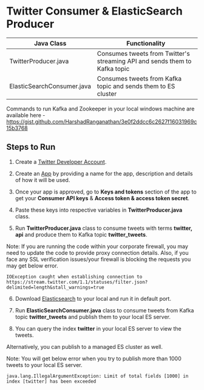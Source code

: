 # Twitter Consumer & ElasticSearch Producer

|Java Class|Functionality|
|---|---|
|TwitterProducer.java|Consumes tweets from Twitter's streaming API and sends them to Kafka topic|
|ElasticSearchConsumer.java|Consumes tweets from Kafka topic and sends them to ES cluster|

Commands to run Kafka and Zookeeper in your local windows machine are available here - https://gist.github.com/HarshadRanganathan/3e0f2ddcc6c2627f16031969c15b3768

## Steps to Run

1. Create a [Twitter Developer Account](https://developer.twitter.com/).

2. Create an [App](https://developer.twitter.com/en/apps/create) by providing a name for the app, description and details of how it will be used.

3. Once your app is approved, go to **Keys and tokens** section of the app to get your **Consumer API keys** & **Access token & access token secret**.

4. Paste these keys into respective variables in **TwitterProducer.java** class.

5. Run **TwitterProducer.java** class to consume tweets with terms **twitter, api** and produce them to Kafka topic **twitter_tweets**.

Note: If you are running the code within your corporate firewall, you may need to update the code to provide proxy connection details. Also, if you face any SSL verification issues/your firewall is blocking the requests you may get below error.
```
IOException caught when establishing connection to https://stream.twitter.com/1.1/statuses/filter.json?delimited=length&stall_warnings=true
```

6. Download [Elasticsearch](https://www.elastic.co/downloads/elasticsearch) to your local and run it in default port.

7. Run **ElasticSearchConsumer.java** class to consume tweets from Kafka topic **twitter_tweets** and publish them to your local ES server.

8. You can query the index **twitter** in your local ES server to view the tweets.

Alternatively, you can publish to a managed ES cluster as well.

Note: You will get below error when you try to publish more than 1000 tweets to your local ES server.

```
java.lang.IllegalArgumentException: Limit of total fields [1000] in index [twitter] has been exceeded
```
